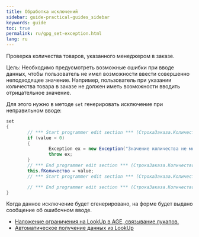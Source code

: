 ```yaml
---
title: Обработка исключений
sidebar: guide-practical-guides_sidebar
keywords: guide
toc: true
permalink: ru/gpg_set-exception.html
lang: ru
---
```


Проверка количества товаров, указанного менеджером в заказе.

Цель: Необходимо предусмотреть возможные ошибки при вводе данных, чтобы пользователь не имел возможности ввести совершенно неподходящее значение. Например, пользователь при указании количества товара в заказе не должен иметь возможности вводить отрицательное значение. 

Для этого нужно в методе `set` генерировать исключение при неправильном вводе: 

```csharp
set
{
		// *** Start programmer edit section *** (СтрокаЗаказа.Количество Set start)
		if (value < 0)
		{
				Exception ex = new Exception("Значение количества не может быть отрицательным");
				throw ex;
		}
		// *** End programmer edit section *** (СтрокаЗаказа.Количество Set start)
		this.fКоличество = value;
		// *** Start programmer edit section *** (СтрокаЗаказа.Количество Set end)

		// *** End programmer edit section *** (СтрокаЗаказа.Количество Set end)
}
```

Когда данное исключение будет сгенерировано, на форме будет выдано сообщение об ошибочном вводе.

* <i class="fa fa-arrow-left" aria-hidden="true"></i> [Наложение ограничения на LookUp в AGE, связывание лукапов.](gpg_limit-function-for-lookup-in-age.html)
* [Автоматическое получение данных из LookUp](gpg_auto-get-data-from-lookup.html) <i class="fa fa-arrow-right" aria-hidden="true"></i> 
